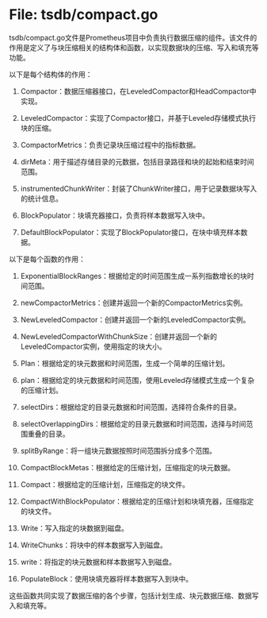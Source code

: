 # File: tsdb/compact.go

tsdb/compact.go文件是Prometheus项目中负责执行数据压缩的组件。该文件的作用是定义了与块压缩相关的结构体和函数，以实现数据块的压缩、写入和填充等功能。

以下是每个结构体的作用：

1. Compactor：数据压缩器接口，在LeveledCompactor和HeadCompactor中实现。

2. LeveledCompactor：实现了Compactor接口，并基于Leveled存储模式执行块的压缩。

3. CompactorMetrics：负责记录块压缩过程中的指标数据。

4. dirMeta：用于描述存储目录的元数据，包括目录路径和块的起始和结束时间范围。

5. instrumentedChunkWriter：封装了ChunkWriter接口，用于记录数据块写入的统计信息。

6. BlockPopulator：块填充器接口，负责将样本数据写入块中。

7. DefaultBlockPopulator：实现了BlockPopulator接口，在块中填充样本数据。

以下是每个函数的作用：

1. ExponentialBlockRanges：根据给定的时间范围生成一系列指数增长的块时间范围。

2. newCompactorMetrics：创建并返回一个新的CompactorMetrics实例。

3. NewLeveledCompactor：创建并返回一个新的LeveledCompactor实例。

4. NewLeveledCompactorWithChunkSize：创建并返回一个新的LeveledCompactor实例，使用指定的块大小。

5. Plan：根据给定的块元数据和时间范围，生成一个简单的压缩计划。

6. plan：根据给定的块元数据和时间范围，使用Leveled存储模式生成一个复杂的压缩计划。

7. selectDirs：根据给定的目录元数据和时间范围，选择符合条件的目录。

8. selectOverlappingDirs：根据给定的目录元数据和时间范围，选择与时间范围重叠的目录。

9. splitByRange：将一组块元数据按照时间范围拆分成多个范围。

10. CompactBlockMetas：根据给定的压缩计划，压缩指定的块元数据。

11. Compact：根据给定的压缩计划，压缩指定的块文件。

12. CompactWithBlockPopulator：根据给定的压缩计划和块填充器，压缩指定的块文件。

13. Write：写入指定的块数据到磁盘。

14. WriteChunks：将块中的样本数据写入到磁盘。

15. write：将指定的块元数据和样本数据写入到磁盘。

16. PopulateBlock：使用块填充器将样本数据写入到块中。

这些函数共同实现了数据压缩的各个步骤，包括计划生成、块元数据压缩、数据写入和填充等。

